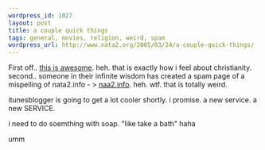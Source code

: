 ```yaml
--- 
wordpress_id: 1027
layout: post
title: a couple quick things
tags: general, movies, religion, weird, spam
wordpress_url: http://www.nata2.org/2005/03/24/a-couple-quick-things/
---
```

First off.. <a href="http://nata2.info/humor/movies/pope-lays-an-egg.wmv">this is awesome</a>. heh. that is exactly how i feel about christianity. second.. someone in their infinite wisdom has created a spam page of a mispelling of nata2.info - > <a href="http://naa2.info/">naa2.info</a>. heh. wtf. that is totally weird. 

itunesblogger is going to get a lot cooler shortly.  i promise. a new service. a new SERVICE.

i need to do soemthing with soap. "like take a bath" haha

umm 

